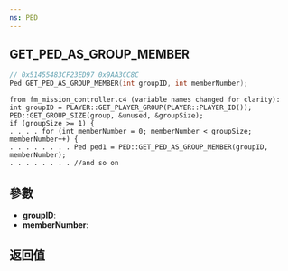 ```yaml
---
ns: PED
---
```

## GET_PED_AS_GROUP_MEMBER

```c
// 0x51455483CF23ED97 0x9AA3CC8C
Ped GET_PED_AS_GROUP_MEMBER(int groupID, int memberNumber);
```

```
from fm_mission_controller.c4 (variable names changed for clarity):  
int groupID = PLAYER::GET_PLAYER_GROUP(PLAYER::PLAYER_ID());  
PED::GET_GROUP_SIZE(group, &unused, &groupSize);  
if (groupSize >= 1) {  
. . . . for (int memberNumber = 0; memberNumber < groupSize; memberNumber++) {  
. . . . . . . . Ped ped1 = PED::GET_PED_AS_GROUP_MEMBER(groupID, memberNumber);  
. . . . . . . . //and so on  
```

## 參數
* **groupID**: 
* **memberNumber**: 

## 返回值
